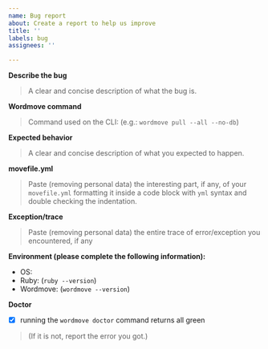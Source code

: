 ```yaml
---
name: Bug report
about: Create a report to help us improve
title: ''
labels: bug
assignees: ''

---
```


**Describe the bug**

> A clear and concise description of what the bug is.

**Wordmove command**

> Command used on the CLI: (e.g.: `wordmove pull --all --no-db`)

**Expected behavior**

> A clear and concise description of what you expected to happen.

**movefile.yml**

> Paste (removing personal data) the interesting part, if any, of your `movefile.yml` formatting it inside a code block with `yml` syntax and double checking the indentation.

**Exception/trace**

> Paste (removing personal data) the entire trace of error/exception you encountered, if any

**Environment (please complete the following information):**

- OS:
- Ruby: (`ruby --version`)
- Wordmove: (`wordmove --version`)

**Doctor**

* [x] running the `wordmove doctor` command returns all green

> (If it is not, report the error you got.)
